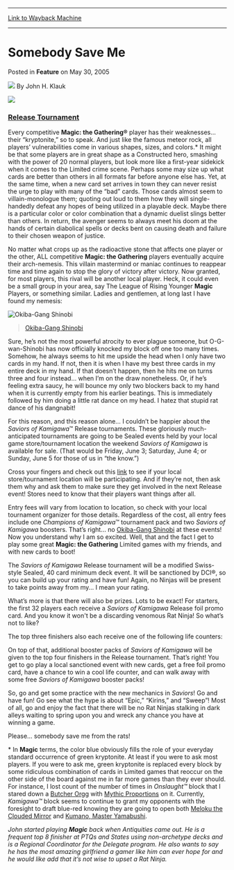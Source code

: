 
---
[Link to Wayback Machine](https://web.archive.org/web/20220812082509/https://magic.wizards.com/en/articles/archive/feature/somebody-save-me-2005-05-30)

[_metadata_:author]:- "John H. Klauk"
[_metadata_:description]:- "Release Tournament Every competitive Magic: the Gathering® player has their weaknesses... their “kryptonite,” so to speak. And just like the famous meteor rock, all players’ vulnerabilities come in various shapes, sizes, and colors.* It might be that some players are in great shape as a Constructed hero, smashing with the power of 20 normal players, but look more like a"
[_metadata_:generator]:- "Drupal 7 (http://drupal.org)"
[_metadata_:node]:- "638066"
[_metadata_:publish_date]:- "2005-05-30"
[_metadata_:source]:- "div-main-content"
[_metadata_:title]:- "Somebody Save Me"
[_metadata_:wayback_capture_timestamp]:- "2022-08-12 08:25:09"
[_metadata_:wayback_raw_url]:- "https://web.archive.org/web/20220812082509id_/https://magic.wizards.com/en/articles/archive/feature/somebody-save-me-2005-05-30"
[_metadata_:wayback_url]:- "https://magic.wizards.com/en/articles/archive/feature/somebody-save-me-2005-05-30"
---


Somebody Save Me
================



 Posted in **Feature**
 on May 30, 2005 






![](https://media.magic.wizards.com/styles/auth_small/public/generic-avatar-150_335.png)
By John H. Klauk











![](https://media.magic.wizards.com/image_legacy_migration/global/images/magic_expansion_sok_expansionLogo_en.jpg)

### [Release Tournament](http://www.wizards.com/default.asp?x=events/magic/release)


Every competitive **Magic: the Gathering®** player has their weaknesses... their “kryptonite,” so to speak. And just like the famous meteor rock, all players’ vulnerabilities come in various shapes, sizes, and colors.\* It might be that some players are in great shape as a Constructed hero, smashing with the power of 20 normal players, but look more like a first-year sidekick when it comes to the Limited crime scene. Perhaps some may size up what cards are better than others in all formats far before anyone else has. Yet, at the same time, when a new card set arrives in town they can never resist the urge to play with many of the “bad” cards. Those cards almost seem to villain-monologue them; quoting out loud to them how they will single-handedly defeat any hopes of being utilized in a playable deck. Maybe there is a particular color or color combination that a dynamic duelist slings better than others. In return, the avenger seems to always meet his doom at the hands of certain diabolical spells or decks bent on causing death and failure to their chosen weapon of justice. 


No matter what crops up as the radioactive stone that affects one player or the other, ALL competitive **Magic: the Gathering** players eventually acquire their arch-nemesis. This villain mastermind or maniac continues to reappear time and time again to stop the glory of victory after victory. Now granted, for most players, this rival will be another local player. Heck, it could even be a small group in your area, say The League of Rising Younger **Magic** Players, or something similar. Ladies and gentlemen, at long last I have found my nemesis:


![Okiba-Gang Shinobi](http://gatherer.wizards.com/Handlers/Image.ashx?type=card&name=Okiba-Gang+Shinobi)
> [Okiba-Gang Shinobi](https://gatherer.wizards.com/Pages/Card/Details.aspx?name=Okiba-Gang+Shinobi)


Sure, he’s not the most powerful atrocity to ever plague someone, but O-G-wan-Shinobi has now officially knocked my block off one too many times. Somehow, he always seems to hit me upside the head when I only have two cards in my hand. If not, then it is when I have my best three cards in my entire deck in my hand. If that doesn’t happen, then he hits me on turns three and four instead… when I’m on the draw nonetheless. Or, if he’s feeling extra saucy, he will bounce my only two blockers back to my hand when it is currently empty from his earlier beatings. This is immediately followed by him doing a little rat dance on my head. I hatez that stupid rat dance of his dangnabit! 


For this reason, and this reason alone… I couldn’t be happier about the *Saviors of Kamigawa*™ Release tournaments. These gloriously much-anticipated tournaments are going to be Sealed events held by your local game store/tournament location the weekend *Saviors of Kamigawa* is available for sale. (That would be Friday, June 3; Saturday, June 4; or Sunday, June 5 for those of us in “the know.”) 


Cross your fingers and check out this [link](http://www.wizards.com/default.asp?x=events/magic/release) to see if your local store/tournament location will be participating. And if they’re not, then ask them why and ask them to make sure they get involved in the next Release event! Stores need to know that their players want things after all. 


Entry fees will vary from location to location, so check with your local tournament organizer for those details. Regardless of the cost, all entry fees include one *Champions of Kamigawa*™ tournament pack and two *Saviors of Kamigawa* boosters. That’s right… no [Okiba-Gang Shinobi](https://gatherer.wizards.com/Pages/Card/Details.aspx?name=Okiba-Gang+Shinobi) at these events! Now you understand why I am so excited. Well, that and the fact I get to play some great **Magic: the Gathering** Limited games with my friends, and with new cards to boot! 


The *Saviors of Kamigawa* Release tournament will be a modified Swiss-style Sealed, 40 card minimum deck event. It will be sanctioned by DCI®, so you can build up your rating and have fun! Again, no Ninjas will be present to take points away from my… I mean your rating.


What’s more is that there will also be prizes. Lots to be exact! For starters, the first 32 players each receive a *Saviors of Kamigawa* Release foil promo card. And you know it won't be a discarding venomous Rat Ninja! So what’s not to like?


The top three finishers also each receive one of the following life counters:



On top of that, additional booster packs of *Saviors of Kamigawa* will be given to the top four finishers in the Release tournament. That’s right! You get to go play a local sanctioned event with new cards, get a free foil promo card, have a chance to win a cool life counter, and can walk away with some free *Saviors of Kamigawa* booster packs! 


So, go and get some practice with the new mechanics in *Saviors*! Go and have fun! Go see what the hype is about “Epic,” “Kirins,” and “Sweep”! Most of all, go and enjoy the fact that there will be no Rat Ninjas stalking in dark alleys waiting to spring upon you and wreck any chance you have at winning a game. 


Please… somebody save me from the rats! 


\* In **Magic** terms, the color blue obviously fills the role of your everyday standard occurrence of green kryptonite. At least if you were to ask most players. If you were to ask me, green kryptonite is replaced every block by some ridiculous combination of cards in Limited games that reoccur on the other side of the board against me in far more games than they ever should. For instance, I lost count of the number of times in *Onslaught™* block that I stared down a [Butcher Orgg](https://gatherer.wizards.com/Pages/Card/Details.aspx?name=Butcher+Orgg) with [Mythic Proportions](https://gatherer.wizards.com/Pages/Card/Details.aspx?name=Mythic+Proportions) on it. Currently, *Kamigawa™* block seems to continue to grant my opponents with the foresight to draft blue-red knowing they are going to open both [Meloku the Clouded Mirror](https://gatherer.wizards.com/Pages/Card/Details.aspx?name=Meloku+the+Clouded+Mirror) and [Kumano, Master Yamabushi](https://gatherer.wizards.com/Pages/Card/Details.aspx?name=Kumano%2C+Master+Yamabushi). 


*John started playing **Magic** back when Antiquities came out. He is a frequent top 8 finisher at PTQs and States using non-archetype decks and is a Regional Coordinator for the Delegate program. He also wants to say he has the most amazing girlfriend a gamer like him can ever hope for and he would like add that it’s not wise to upset a Rat Ninja.*





